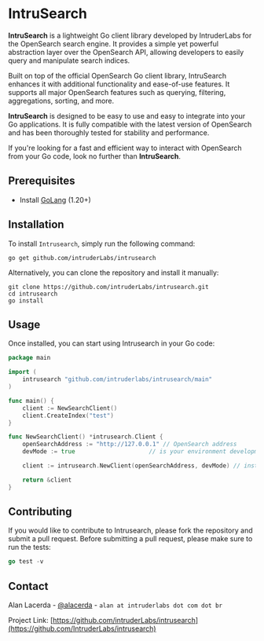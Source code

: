 # IntruSearch

__IntruSearch__ is a lightweight Go client library developed by IntruderLabs for the OpenSearch search engine. It provides a simple yet powerful abstraction layer over the OpenSearch API, allowing developers to easily query and manipulate search indices.

Built on top of the official OpenSearch Go client library, IntruSearch enhances it with additional functionality and ease-of-use features. It supports all major OpenSearch features such as querying, filtering, aggregations, sorting, and more.

__IntruSearch__ is designed to be easy to use and easy to integrate into your Go applications. It is fully compatible with the latest version of OpenSearch and has been thoroughly tested for stability and performance.

If you're looking for a fast and efficient way to interact with OpenSearch from your Go code, look no further than __IntruSearch__.

## Prerequisites

- Install [GoLang](https://go.dev/doc/install) (1.20+)

## Installation

To install `Intrusearch`, simply run the following command:

```shell
go get github.com/intruderLabs/intrusearch
```

Alternatively, you can clone the repository and install it manually:

```shell
git clone https://github.com/intruderLabs/intrusearch.git
cd intrusearch
go install
```

## Usage

Once installed, you can start using Intrusearch in your Go code:

```go
package main

import (
	intrusearch "github.com/intruderlabs/intrusearch/main"
)

func main() {
	client := NewSearchClient()
	client.CreateIndex("test")
}

func NewSearchClient() *intrusearch.Client {
	openSearchAddress := "http://127.0.0.1" // OpenSearch address
	devMode := true                     // is your environment development? (debug mode)

	client := intrusearch.NewClient(openSearchAddress, devMode) // instance for creating a new OpenSearch client

	return &client
}
```

## Contributing

If you would like to contribute to Intrusearch, please fork the repository and submit a pull request. Before submitting a pull request, please make sure to run the tests:

```go
go test -v
```

## Contact

Alan Lacerda - [@alacerda](https://alacerda.github.io/tabs/about-me/) - `alan at intruderlabs dot com dot br`

Project Link: [https://github.com/intruderLabs/intrusearch](https://github.com/IntruderLabs/intrusearch)
